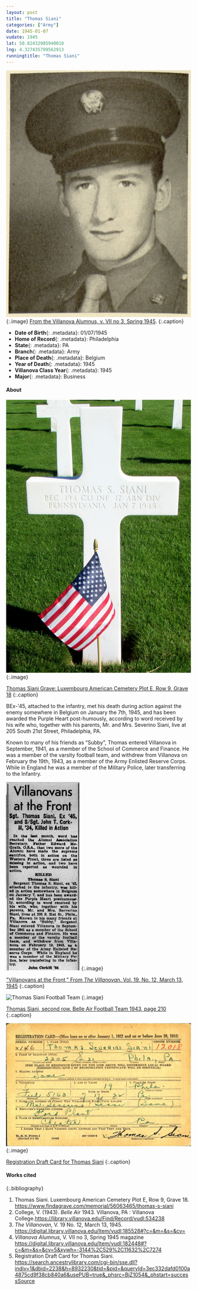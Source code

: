 ```yaml
---
layout: post
title: "Thomas Siani"
categories: ["Army"]
date: 1945-01-07
vudate: 1945
lat: 50.82432985940018
lng: 4.327435799562913
runningtitle: "Thomas Siani"
---
```


![Thomas Siani](images/SianiThomas_VillanovaAlumnus_1.jpg)
  {:.image}
[From the Villanova Alumnus, v. VII no 3, Spring 1945](https://digital.library.villanova.edu/Item/vudl:182448#?c=&m=&s=&cv=5&xywh=-3144%2C529%2C11632%2C7274).
  {:.caption}

* **Date of Birth**{: .metadata}: 01/07/1945
* **Home of Record**{: .metadata}: Philadelphia
* **State**{: .metadata}: PA
* **Branch**{: .metadata}: Army
* **Place of Death**{: .metadata}: Belgium
* **Year of Death**{: .metadata}: 1945
* **Villanova Class Year**{: .metadata}: 1945
* **Major**{: .metadata}: Business


#### About

![Thomas Siani Grave](images/SianiThomasGrave_3.jpg)
  {:.image}

[Thomas Siani Grave: Luxembourg American Cemetery Plot E, Row 9, Grave 18](https://www.findagrave.com/memorial/56063465/thomas-s-siani)
  {:.caption}

BEx-'45, attached to the infantry, met his death during action against the enemy somewhere in Belgium on January the 7th, 1945, and has been awarded the Purple Heart post-humously, according to word received by his wife who, together with his parents, Mr. and Mrs. Severino Siani, live at 205 South 21st Street, Philadelphia, PA.

Known to many of his friends as “Subby”, Thomas entered Villanova in September, 1941, as a member of the School of Commerce and Finance. He was a member of the varsity football team, and withdrew from Villanova on February the 19th, 1943, as a member of the Army Enlisted Reserve Corps. While in England he was a member of the Military Police, later transferring to the Infantry.

![Villanovans at the Front, The Villanovan](images/SianiThomas_TheVillanovan_4.png)
  {:.image}

["Villanovans at the Front," From _The Villanovan_, Vol. 19. No. 12, March 13, 1945](https://digital.library.villanova.edu/Item/vudl:185528#?c=&m=&s=&cv=)
  {:.caption}

![Thomas Siani Football Team](images/SianiThomas_1943FootballBelleAir_5.jpg)
  {:.image}

[Thomas Siani, second row. Belle Air Football Team 1943, page 210](https://library.villanova.edu/Find/Record/vudl:534238)
  {:.caption}

![Registration Draft Card for Thomas Siani](images/SianiThomasRegistrationCard_6.jpg)
  {:.image}

[Registration Draft Card for Thomas Siani](https://search.ancestrylibrary.com/cgi-bin/sse.dll?indiv=1&dbid=2238&h=8932230&tid=&pid=&queryId=3ec332dafd0100a4875cd9f38cb840a6&usePUB=true&_phsrc=BjZ1054&_phstart=successSource)
  {:.caption}



#### Works cited

{:.bibliography}
1. Thomas Siani. Luxembourg American Cemetery Plot E, Row 9, Grave 18. <https://www.findagrave.com/memorial/56063465/thomas-s-siani>
2. College, V. (1943). _Belle Air_ 1943. Villanova, PA : Villanova College.<https://library.villanova.edu/Find/Record/vudl:534238>
4. _The Villanovan_, V. 19 No. 12, March 13, 1945. <https://digital.library.villanova.edu/Item/vudl:185528#?c=&m=&s=&cv=>
5. _Villanova Alumnus_, V. VII no 3, Spring 1945 magazine <https://digital.library.villanova.edu/Item/vudl:182448#?c=&m=&s=&cv=5&xywh=-3144%2C529%2C11632%2C7274>
6. Registration Draft Card for Thomas Siani. <https://search.ancestrylibrary.com/cgi-bin/sse.dll?indiv=1&dbid=2238&h=8932230&tid=&pid=&queryId=3ec332dafd0100a4875cd9f38cb840a6&usePUB=true&_phsrc=BjZ1054&_phstart=successSource>
